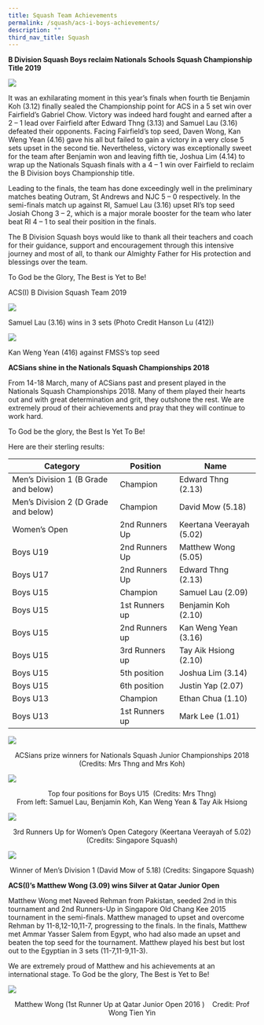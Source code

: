 ```yaml
---
title: Squash Team Achievements
permalink: /squash/acs-i-boys-achievements/
description: ""
third_nav_title: Squash
---
```

**B Division Squash Boys reclaim Nationals Schools Squash Championship Title 2019**

![](/images/B-Division-Squash-Team-2019-1350x1013.jpg)

It was an exhilarating moment in this year’s finals when fourth tie Benjamin Koh (3.12) finally sealed the Championship point for ACS in a 5 set win over Fairfield’s Gabriel Chow. Victory was indeed hard fought and earned after a 2 – 1 lead over Fairfield after Edward Thng (3.13) and Samuel Lau (3.16) defeated their opponents. Facing Fairfield’s top seed, Daven Wong, Kan Weng Yean (4.16) gave his all but failed to gain a victory in a very close 5 sets upset in the second tie. Nevertheless, victory was exceptionally sweet for the team after Benjamin won and leaving fifth tie, Joshua Lim (4.14) to wrap up the Nationals Squash finals with a 4 – 1 win over Fairfield to reclaim the B Division boys Championship title.

Leading to the finals, the team has done exceedingly well in the preliminary matches beating Outram, St Andrews and NJC 5 – 0 respectively. In the semi-finals match up against RI, Samuel Lau (3.16) upset RI’s top seed Josiah Chong 3 – 2, which is a major morale booster for the team who later beat RI 4 – 1 to seal their position in the finals.

The B Division Squash boys would like to thank all their teachers and coach for their guidance, support and encouragement through this intensive journey and most of all, to thank our Almighty Father for His protection and blessings over the team.

To God be the Glory, The Best is Yet to Be!

ACS(I) B Division Squash Team 2019

![](/images/Samuel-Lau-316-wins-in-3-sets-Photo-Credit-Hanson-Lu-412-1350x900.jpg)

Samuel Lau (3.16) wins in 3 sets (Photo Credit Hanson Lu (412))

![](/images/Copy-of-Kan-Weng-Yean-416-against-FMSSs-top-seed-1350x900.jpg)

Kan Weng Yean (416) against FMSS’s top seed

**ACSians shine in the Nationals Squash Championships 2018**

From 14-18 March, many of ACSians past and present played in the Nationals Squash Championships 2018. Many of them played their hearts out and with great determination and grit, they outshone the rest. We are extremely proud of their achievements and pray that they will continue to work hard.

To God be the glory, the Best Is Yet To Be!

Here are their sterling results:

<table>
<thead>
  <tr>
    <th>Category</th>
    <th>Position</th>
    <th>Name</th>
  </tr>
</thead>
<tbody>
  <tr>
    <td>Men’s Division 1 (B Grade and below)</td>
    <td>Champion</td>
    <td>Edward Thng (2.13)</td>
  </tr>
  <tr>
    <td>Men’s Division 2 (D Grade and below)</td>
    <td>Champion</td>
    <td>David Mow (5.18)</td>
  </tr>
  <tr>
    <td>Women’s Open</td>
    <td>2nd Runners Up</td>
    <td>Keertana Veerayah (5.02)</td>
  </tr>
  <tr>
    <td>Boys U19</td>
    <td>2nd Runners Up</td>
    <td>Matthew Wong (5.05)</td>
  </tr>
  <tr>
    <td>Boys U17</td>
    <td>2nd Runners Up</td>
    <td>Edward Thng (2.13)</td>
  </tr>
  <tr>
    <td>Boys U15</td>
    <td>Champion</td>
    <td>Samuel Lau (2.09)</td>
  </tr>
  <tr>
    <td>Boys U15</td>
    <td>1st Runners up</td>
    <td>Benjamin Koh (2.10)</td>
  </tr>
  <tr>
    <td>Boys U15</td>
    <td>2nd Runners up</td>
    <td>Kan Weng Yean (3.16)</td>
  </tr>
  <tr>
    <td>Boys U15</td>
    <td>3rd Runners up</td>
    <td>Tay Aik Hsiong (2.10)</td>
  </tr>
  <tr>
    <td>Boys U15</td>
    <td>5th position</td>
    <td>Joshua Lim (3.14)</td>
  </tr>
  <tr>
    <td>Boys U15</td>
    <td>6th position</td>
    <td>Justin Yap (2.07)</td>
  </tr>
  <tr>
    <td>Boys U13</td>
    <td>Champion</td>
    <td>Ethan Chua (1.10)</td>
  </tr>
  <tr>
    <td>Boys U13</td>
    <td>1st Runners up</td>
    <td>Mark Lee (1.01)</td>
  </tr>
</tbody>
</table>

![](/images/Nationals-Squash-Junior-2018-1.jpg)

<center>ACSians prize winners for Nationals Squash Junior Championships 2018 (Credits: Mrs Thng and Mrs Koh)</center>

![](/images/Nationals-Squash-Junior-2018-2-768x1024.jpg)

<center>Top four positions for Boys U15  (Credits: Mrs Thng)</center>

<center>From left: Samuel Lau, Benjamin Koh, Kan Weng Yean & Tay Aik Hsiong</center>

![](/images/Nationals-Squash-Junior-2018-3.jpg)

<center>3rd Runners Up for Women’s Open Category (Keertana Veerayah of 5.02) (Credits: Singapore Squash)</center>

![](/images/Nationals-Squash-Junior-2018-4.jpg)

<center>Winner of Men’s Division 1 (David Mow of 5.18) (Credits: Singapore Squash)</center>

**ACS(I)’s Matthew Wong (3.09) wins Silver at Qatar Junior Open**

Matthew Wong met Naveed Rehman from Pakistan, seeded 2nd in this tournament and 2nd Runners-Up in Singapore Old Chang Kee 2015 tournament in the semi-finals. Matthew managed to upset and overcome Rehman by 11-8,12-10,11-7, progressing to the finals. In the finals, Matthew met Ammar Yasser Salem from Egypt, who had also made an upset and beaten the top seed for the tournament. Matthew played his best but lost out to the Egyptian in 3 sets (11-7,11-9,11-3).

We are extremely proud of Matthew and his achievements at an international stage. To God be the glory, The Best is Yet to Be!

![](/images/Matt_1.jpg)

<center>Matthew Wong (1st Runner Up at Qatar Junior Open 2016 )    Credit: Prof Wong Tien Yin</center>

